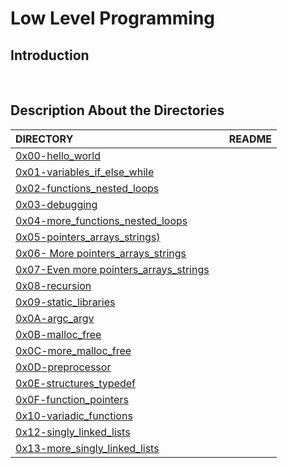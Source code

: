 # Low Level Programming

## Introduction

<br/>

## Description About the Directories

| DIRECTORY |          | README |
| :--- | :--- | :--- |
|  [0x00-hello_world](https://github.com/lulu994/alx-low_level_programming/tree/master/0x00-hello_world)|
|  [0x01-variables_if_else_while](https://github.com/lulu994/alx-low_level_programming/tree/main/0x01-variables_if_else_while)|
|  [0x02-functions_nested_loops](https://github.com/lulu994/alx-low_level_programming/tree/main/0x02-functions_nested_loops)|
|  [0x03-debugging](https://github.com/lulu994/alx-low_level_programming/tree/main/0x03-debugging) |
|  [0x04-more_functions_nested_loops](https://github.com/lulu994/alx-low_level_programming/tree/main/0x04-more_functions_nested_loops)|
|  [0x05-pointers_arrays_strings)](https://github.com/lulu994/alx-low_level_programming/tree/main/0x05-pointers_arrays_strings)|
|  [0x06- More pointers_arrays_strings](https://github.com/lulu994/alx-low_level_programming/tree/main/0x06-pointers_arrays_strings)|
|  [0x07-Even more pointers_arrays_strings](https://github.com/lulu994/alx-low_level_programming/tree/main/0x07-pointers_arrays_strings)|
|  [0x08-recursion](https://github.com/lulu994/alx-low_level_programming/tree/main/0x08-recursion)|
|  [0x09-static_libraries](https://github.com/lulu994/alx-low_level_programming/tree/main/0x09-static_libraries)|
|  [0x0A-argc_argv](https://github.com/lulu994/alx-low_level_programming/tree/main/0x0A-argc_argv)|
|  [0x0B-malloc_free](https://github.com/lulu994/alx-low_level_programming/tree/main/0x0B-malloc_free)|
|  [0x0C-more_malloc_free](https://github.com/lulu994/alx-low_level_programming/tree/main/0x0C-more_malloc_free)|
|  [0x0D-preprocessor](https://github.com/lulu994/alx-low_level_programming/tree/main/0x0D-preprocessor)|
|  [0x0E-structures_typedef](https://github.com/lulu994/alx-low_level_programming/tree/main/0x0E-structures_typedef)|
|  [0x0F-function_pointers](https://github.com/lulu994/alx-low_level_programming/tree/main/0x0F-function_pointers)|
|  [0x10-variadic_functions](https://github.com/lulu994/alx-low_level_programming/tree/main/0x10-variadic_functions)|
|  [0x12-singly_linked_lists](https://github.com/lulu994/alx-low_level_programming/tree/main/0x12-singly_linked_lists)|
|  [0x13-more_singly_linked_lists](https://github.com/lulu994/alx-low_level_programming/tree/main/0x13-more_singly_linked_lists)|
